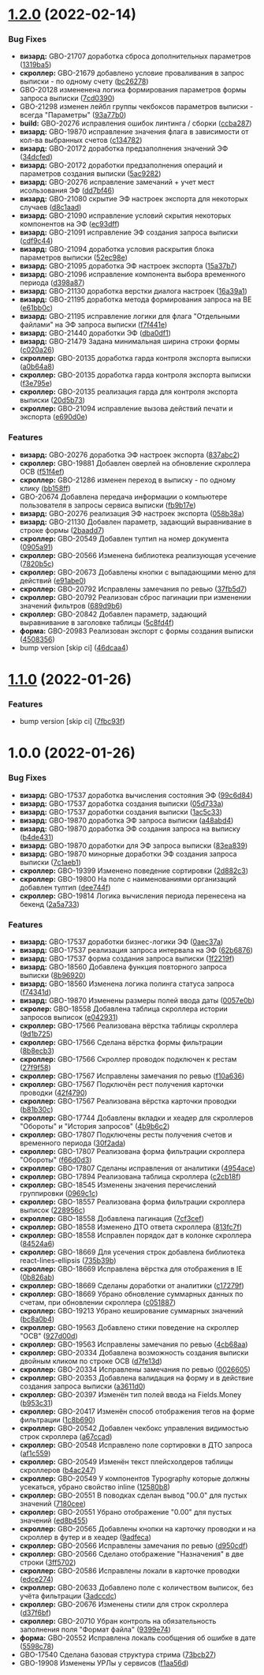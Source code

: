 # [1.2.0](https://bitbucket.gboteam.ru/eco_fe/eco-statement/compare/v1.1.0...v1.2.0) (2022-02-14)


### Bug Fixes

* **визард:** GBO-21707 доработка сброса дополнительных параметров ([1319ba5](https://bitbucket.gboteam.ru/eco_fe/eco-statement/commit/1319ba57387748ea9323094a0d87a02fa404f787))
* **скроллер:** GBO-21679 добавлено условие проваливания в запрос выписки - по одному счету ([bc26278](https://bitbucket.gboteam.ru/eco_fe/eco-statement/commit/bc26278719f8894b757d82ca1c2b8d6f3bed3c71))
* GBO-20128 измененена логика формирования параметров формы запроса выписки ([7cd0390](https://bitbucket.gboteam.ru/eco_fe/eco-statement/commit/7cd0390446e49e178503843f46814e1be182d428))
* GBO-21298 изменен лейбл группы чекбоксов параметров выписки - всегда "Параметры" ([93a77b0](https://bitbucket.gboteam.ru/eco_fe/eco-statement/commit/93a77b0e406d910dffe01a1e0a90b8361f886a2d))
* **build:** GBO-20276 исправления ошибок линтинга / сборки ([ccba287](https://bitbucket.gboteam.ru/eco_fe/eco-statement/commit/ccba287684a8e5870d9e7d7ab58ca69fa852362c))
* **визард:** GBO-19870 исправление значения флага в зависимости от кол-ва выбранных счетов ([c134782](https://bitbucket.gboteam.ru/eco_fe/eco-statement/commit/c134782e24b6978d8cd2bcac043d5427f9233c25))
* **визард:** GBO-20172 доработка предзаполнения значений ЭФ ([34dcfed](https://bitbucket.gboteam.ru/eco_fe/eco-statement/commit/34dcfed43f4169710f27ee92529da41dbc432cac))
* **визард:** GBO-20172 доработки предзаполнения операций и параметров создания выписки ([5ac9282](https://bitbucket.gboteam.ru/eco_fe/eco-statement/commit/5ac9282078a355f02d7b48413b7d20cccce46d49))
* **визард:** GBO-20276 исправление замечаний + учет мест исользования ЭФ ([dd7bf46](https://bitbucket.gboteam.ru/eco_fe/eco-statement/commit/dd7bf46bf44d1f2e99e8387a597cd1dd875879be))
* **визард:** GBO-21080 скрытие ЭФ настроек экспорта для некоторых случаев ([d8c1aad](https://bitbucket.gboteam.ru/eco_fe/eco-statement/commit/d8c1aad1ac9953e3d34a2b385ebc5fc0293ca367))
* **визард:** GBO-21090 исправление условий скрытия некоторых компонентов на ЭФ ([ec93dff](https://bitbucket.gboteam.ru/eco_fe/eco-statement/commit/ec93dff535c0cc59141ec4464666722f9c2308fa))
* **визард:** GBO-21091 исправление ЭФ создания запроса выписки ([cdf9c44](https://bitbucket.gboteam.ru/eco_fe/eco-statement/commit/cdf9c44ae078d0030212a784ca1c413df204cc1a))
* **визард:** GBO-21094 доработка условия раскрытия блока параметров выписки ([52ec98e](https://bitbucket.gboteam.ru/eco_fe/eco-statement/commit/52ec98eb7ebbac92b3a7428d97496d80901ede88))
* **визард:** GBO-21095 доработка ЭФ настроек экспорта ([15a37b7](https://bitbucket.gboteam.ru/eco_fe/eco-statement/commit/15a37b78b55c801d33cab56158f7ea1d9259f33d))
* **визард:** GBO-21096 исправление компонента выбора временного периода ([d398a87](https://bitbucket.gboteam.ru/eco_fe/eco-statement/commit/d398a8702f2adcc52a10f5e88c1760d7d9f69886))
* **визард:** GBO-21130 доработка верстки диалога настроек ([16a39a1](https://bitbucket.gboteam.ru/eco_fe/eco-statement/commit/16a39a1f9d015f335f70238bb25eab34e7e261fa))
* **визард:** GBO-21195 доработка метода формирования запроса на BE ([e61bb0c](https://bitbucket.gboteam.ru/eco_fe/eco-statement/commit/e61bb0c909065336f3c0b0259b791bc8a9c901e7))
* **визард:** GBO-21195 исправление логики для флага "Отдельными файлами" на ЭФ запроса выписки ([f7f441e](https://bitbucket.gboteam.ru/eco_fe/eco-statement/commit/f7f441e048a730547db6ce790fa42946c72c750a))
* **визард:** GBO-21440 доработки ЭФ ([dba0df1](https://bitbucket.gboteam.ru/eco_fe/eco-statement/commit/dba0df1fa5a4c17c2446521863608fc3c9650694))
* **визард:** GBO-21479 Задана минимальная ширина строки формы ([c020a26](https://bitbucket.gboteam.ru/eco_fe/eco-statement/commit/c020a260d43783c5178b7c9c5485f2943388ecc1))
* **скроллер:** GBO-20135 доработка гарда контроля экспорта выписки ([a0b64a8](https://bitbucket.gboteam.ru/eco_fe/eco-statement/commit/a0b64a817b2776b4f79ec8bcc90b70fce78fb723))
* **скроллер:** GBO-20135 доработка гарда контроля экспорта выписки ([f3e795e](https://bitbucket.gboteam.ru/eco_fe/eco-statement/commit/f3e795ea60134cfa7598b2f2324a6d7b4681b9e5))
* **скроллер:** GBO-20135 реализация гарда для контроля экспорта выписки ([20d5b73](https://bitbucket.gboteam.ru/eco_fe/eco-statement/commit/20d5b73b1b815764b947191fc2a65ce89fab54bb))
* **скроллер:** GBO-21094 исправление вызова действий печати и экспорта ([e690d0e](https://bitbucket.gboteam.ru/eco_fe/eco-statement/commit/e690d0e8cf9c96d58304f5b6b2fd53f6e159db66))


### Features

* **визард:** GBO-20276 доработка ЭФ настроек экспорта ([837abc2](https://bitbucket.gboteam.ru/eco_fe/eco-statement/commit/837abc2435e884c4b06badb196c2cc0d69ec3038))
* **скроллер:** GBO-19881 Добавлен оверлей на обновление скроллера ОСВ ([f51f4ef](https://bitbucket.gboteam.ru/eco_fe/eco-statement/commit/f51f4efdef9e12ee162e209f5f47ba2d79d30c00))
* **скроллер:** GBO-21286 изменен переход в выписку - по одному клику ([bb158ff](https://bitbucket.gboteam.ru/eco_fe/eco-statement/commit/bb158ff3b120d96cd126cd0b9710ead5b8d91d59))
* GBO-20674 Добавлена передача информации о компьютере пользователя в запросы сервиса выписки ([fb9b17e](https://bitbucket.gboteam.ru/eco_fe/eco-statement/commit/fb9b17e5821473df72577b682b6f2ec5d5573a42))
* **визард:** GBO-20276 реализация ЭФ настроек экспорта ([058b38a](https://bitbucket.gboteam.ru/eco_fe/eco-statement/commit/058b38a3e60e1dcdd48f19b92dd264301007ffa9))
* **визард:** GBO-21130 Добавлен параметр, задающий выравнивание в строке формы ([2baadd7](https://bitbucket.gboteam.ru/eco_fe/eco-statement/commit/2baadd7e8cdece7b9811cb45608375924b35ec64))
* **скроллер:** GBO-20549 Добавлен тултип на номер документа ([0905a91](https://bitbucket.gboteam.ru/eco_fe/eco-statement/commit/0905a91faa365f67d5dffe64295b20e44615514f))
* **скроллер:** GBO-20566 Изменена библиотека реализующая усечение ([7820b5c](https://bitbucket.gboteam.ru/eco_fe/eco-statement/commit/7820b5c144bc9374fab9f1cc1b417f04a24b2267))
* **скроллер:** GBO-20673 Добавлены кнопки с выпадающими меню для действий ([e91abe0](https://bitbucket.gboteam.ru/eco_fe/eco-statement/commit/e91abe0fcfb52ea083d484e7c26313d85f5ea696))
* **скроллер:** GBO-20792 Исправлены замечания по ревью ([37fb5d7](https://bitbucket.gboteam.ru/eco_fe/eco-statement/commit/37fb5d761210f7afc3d2d8437d4e23f4c7fb6c72))
* **скроллер:** GBO-20792 Реализован сброс пагинации при изменении значений фильтров ([689d9b6](https://bitbucket.gboteam.ru/eco_fe/eco-statement/commit/689d9b68ca0475be7614c53985e5ea474b960f90))
* **скроллер:** GBO-20842 Добавлен параметр, задающий выравнивание в заголовке таблицы ([5c8fd4f](https://bitbucket.gboteam.ru/eco_fe/eco-statement/commit/5c8fd4f42c2be0fd4966779cd9626624b8d88f22))
* **форма:** GBO-20983 Реализован экспорт с формы создания выписки ([4508356](https://bitbucket.gboteam.ru/eco_fe/eco-statement/commit/45083561874ef242d9e8af909f79f8ba5c1f8bc5))
* bump version [skip ci] ([46dcaa4](https://bitbucket.gboteam.ru/eco_fe/eco-statement/commit/46dcaa4251c87e8bb9a582f34ef69474fc842db3))

# [1.1.0](https://bitbucket.gboteam.ru/eco_fe/eco-statement/compare/v1.0.0...v1.1.0) (2022-01-26)


### Features

* bump version [skip ci] ([7fbc93f](https://bitbucket.gboteam.ru/eco_fe/eco-statement/commit/7fbc93f54cf5afff64ede621a5700bb8ea8cec3c))

# 1.0.0 (2022-01-26)


### Bug Fixes

* **визард:** GBO-17537 доработка вычисления состояния ЭФ ([99c6d84](https://bitbucket.gboteam.ru/eco_fe/eco-statement/commit/99c6d84f0f77d744de1626e4ef93ad875be9a419))
* **визард:** GBO-17537 доработка создания выписки ([05d733a](https://bitbucket.gboteam.ru/eco_fe/eco-statement/commit/05d733a6e66c66d97d48a8bcc466429c693aaac1))
* **визард:** GBO-17537 доработки создания выписки ([1ac5c33](https://bitbucket.gboteam.ru/eco_fe/eco-statement/commit/1ac5c33e181aa4e5542b10caf5b616e696e59273))
* **визард:** GBO-19870 доработка ЭФ запроса выписки ([a48abd4](https://bitbucket.gboteam.ru/eco_fe/eco-statement/commit/a48abd4473149560c6eecdfc0b4ffeb7ddeb2242))
* **визард:** GBO-19870 доработка ЭФ создания запроса на выписку ([b4de431](https://bitbucket.gboteam.ru/eco_fe/eco-statement/commit/b4de431a0d23fe27e156862a7e4e782fbcc2f4f3))
* **визард:** GBO-19870 доработки для ЭФ запроса выписки ([83ea839](https://bitbucket.gboteam.ru/eco_fe/eco-statement/commit/83ea839fd26489dd4b8cf17538fff80d666f9344))
* **визард:** GBO-19870 минорные доработки ЭФ создания запроса выписки ([7c1aeb1](https://bitbucket.gboteam.ru/eco_fe/eco-statement/commit/7c1aeb19ddb53e3ec92bb000d7fbfb0f42d17651))
* **скроллер:** GBO-19399 Изменено поведение сортировки ([2d882c3](https://bitbucket.gboteam.ru/eco_fe/eco-statement/commit/2d882c3ba953c0a744938442550147c12f2875bc))
* **скроллер:** GBO-19800 На поле с наименованиями организаций добавлен тултип ([dee744f](https://bitbucket.gboteam.ru/eco_fe/eco-statement/commit/dee744ff4e934e6dcf49d8ef1deece661858c085))
* **скроллер:** GBO-19814 Логика вычисления периода перенесена на бекенд ([2a5a733](https://bitbucket.gboteam.ru/eco_fe/eco-statement/commit/2a5a73347e3fa3a11e5bd942dbe2d8aec10f5fa4))


### Features

* **визард:** GBO-17537 доработки бизнес-логики ЭФ ([0aec37a](https://bitbucket.gboteam.ru/eco_fe/eco-statement/commit/0aec37a61c077b2021849c61dc4ba41115be7fce))
* **визард:** GBO-17537 реализация запроса интервала на ЭФ ([62b6876](https://bitbucket.gboteam.ru/eco_fe/eco-statement/commit/62b687698a5c7cb228dcc75c2a11d474f0db6eba))
* **визард:** GBO-17537 форма создания запроса выписки ([1f2219f](https://bitbucket.gboteam.ru/eco_fe/eco-statement/commit/1f2219f08712b983c24ea6ff657dff7e12cb5a77))
* **визард:** GBO-18560 Добавлена функция повторного запроса выписки ([8b96920](https://bitbucket.gboteam.ru/eco_fe/eco-statement/commit/8b969201ec99f72e8fb75558992e95a8982eb886))
* **визард:** GBO-18560 Изменена логика полинга статуса запроса ([f74341d](https://bitbucket.gboteam.ru/eco_fe/eco-statement/commit/f74341d18577bfabd0faaf3265c1572eb601b49b))
* **визард:** GBO-19870 Изменены размеры полей ввода даты ([0057e0b](https://bitbucket.gboteam.ru/eco_fe/eco-statement/commit/0057e0bcace17d4cd88ddc7deca2d3c06def9f9a))
* **скролер:** GBO-18558 Добавлена таблица скроллера истории запросов выписок ([e042931](https://bitbucket.gboteam.ru/eco_fe/eco-statement/commit/e04293162f5fbee25d37f1204c39c2edde7deefe))
* **скроллер:** GBO-17566 Реализована вёрстка таблицы скроллера ([9d1b725](https://bitbucket.gboteam.ru/eco_fe/eco-statement/commit/9d1b725b4d12fc96bf80a948795b233a6ed28d32))
* **скроллер:** GBO-17566 Сделана вёрстка формы фильтрации ([8b8ecb3](https://bitbucket.gboteam.ru/eco_fe/eco-statement/commit/8b8ecb3c5f7c6aed2eae995d910de54c4be35759))
* **скроллер:** GBO-17566 Скроллер проводок подключен к рестам ([27f9f58](https://bitbucket.gboteam.ru/eco_fe/eco-statement/commit/27f9f587f70d25969efc7825b40b6bab8225f9b7))
* **скроллер:** GBO-17567 Исправлены замечания по ревью ([f10a636](https://bitbucket.gboteam.ru/eco_fe/eco-statement/commit/f10a636aa1c654951a4ede875f4315e87b3eb20e))
* **скроллер:** GBO-17567 Подключён рест получения карточки проводки ([42f4790](https://bitbucket.gboteam.ru/eco_fe/eco-statement/commit/42f4790f8ea88927730d76179bdfdf548de35a04))
* **скроллер:** GBO-17567 Реализована вёрстка карточки проводки ([b81b30c](https://bitbucket.gboteam.ru/eco_fe/eco-statement/commit/b81b30cdaf6ab9607e69eab302e6df2f66502437))
* **скроллер:** GBO-17744 Добавлены вкладки и хеадер для скроллеров "Обороты" и "История запросов" ([4b9b6c2](https://bitbucket.gboteam.ru/eco_fe/eco-statement/commit/4b9b6c21b3353315faecaaf4fcc37fcc7f488bb1))
* **скроллер:** GBO-17807 Подключены ресты получения счетов и временного периода ([30f2ada](https://bitbucket.gboteam.ru/eco_fe/eco-statement/commit/30f2adacb38f52493be28408b8a36de2e2d068b8))
* **скроллер:** GBO-17807 Реализована форма фильтрации скроллера "Обороты" ([f66d0d3](https://bitbucket.gboteam.ru/eco_fe/eco-statement/commit/f66d0d3cad498a8226edfc97af074f9fdca56455))
* **скроллер:** GBO-17807 Сделаны исправления от аналитики ([4954ace](https://bitbucket.gboteam.ru/eco_fe/eco-statement/commit/4954ace3d7546c98055f9f21b7b0d9925b12cbb3))
* **скроллер:** GBO-17894 Реализована таблица скроллера ([c2cb18f](https://bitbucket.gboteam.ru/eco_fe/eco-statement/commit/c2cb18f35d8e6f990d0feaf3f11e3d2364e5bc5c))
* **скроллер:** GBO-18545 Изменены значения перечислений группировки ([0969c1c](https://bitbucket.gboteam.ru/eco_fe/eco-statement/commit/0969c1c09396b6731616d1ea879d75d996b090be))
* **скроллер:** GBO-18557 Реализована форма фильтрации скроллера выписок ([228956c](https://bitbucket.gboteam.ru/eco_fe/eco-statement/commit/228956c9f4c5881439674be450e45aa43a024b9e))
* **скроллер:** GBO-18558 Добавлена пагинация ([7cf3cef](https://bitbucket.gboteam.ru/eco_fe/eco-statement/commit/7cf3cefda7b180e81adfb7796836ecbc634fe12b))
* **скроллер:** GBO-18558 Изменено ДТО ответа скроллера ([813fc7f](https://bitbucket.gboteam.ru/eco_fe/eco-statement/commit/813fc7f5a0d827e7616455eb748d380f6e840ebd))
* **скроллер:** GBO-18558 Исправлен порядок дат в колонке скроллера ([84524a6](https://bitbucket.gboteam.ru/eco_fe/eco-statement/commit/84524a674663d9bacff78a28dcfeeed41336a4f0))
* **скроллер:** GBO-18669 Для усечения строк добавлена библиотека react-lines-ellipsis ([735b39b](https://bitbucket.gboteam.ru/eco_fe/eco-statement/commit/735b39b429ac641630fd60210baeae0654e4021a))
* **скроллер:** GBO-18669 Исправлена вёрстка для отображения в IE ([0b826ab](https://bitbucket.gboteam.ru/eco_fe/eco-statement/commit/0b826ab689d33f96410765f23fcaa4c27616b86f))
* **скроллер:** GBO-18669 Сделаны доработки от аналитики ([c17279f](https://bitbucket.gboteam.ru/eco_fe/eco-statement/commit/c17279f10c3f557b9bc521067b390d7f3905e8a5))
* **скроллер:** GBO-18669 Убрано обновление суммарных данных по счетам, при обновлении скроллера ([c051887](https://bitbucket.gboteam.ru/eco_fe/eco-statement/commit/c05188767ce088072f235edef558949823476332))
* **скроллер:** GBO-19213 Убрано кеширование суммарных значений ([bc8a0b4](https://bitbucket.gboteam.ru/eco_fe/eco-statement/commit/bc8a0b4b675ce79c89cfbe759508cbffc176ef45))
* **скроллер:** GBO-19563 Добавлено стики поведение на скроллер "ОСВ" ([927d00d](https://bitbucket.gboteam.ru/eco_fe/eco-statement/commit/927d00da1fe8143412c985f356bdd9a2bbe2ef1e))
* **скроллер:** GBO-19563 Исправлены замечания по ревью ([4cb68aa](https://bitbucket.gboteam.ru/eco_fe/eco-statement/commit/4cb68aab1f4be9f82c1cb8894e5aca943953b693))
* **скроллер:** GBO-20334 Добавлена возможность создания выписки двойным кликом по строке ОСВ ([d7fe13d](https://bitbucket.gboteam.ru/eco_fe/eco-statement/commit/d7fe13d7c8d9a5ac9d9520c6613155008cd60fc0))
* **скроллер:** GBO-20334 Исправлены замечания по ревью ([0026605](https://bitbucket.gboteam.ru/eco_fe/eco-statement/commit/00266052b58d056b0fb286100f2f093615bef1d6))
* **скроллер:** GBO-20353 Добавлена валидация на форму и в действие создания запроса выписки ([a3611d0](https://bitbucket.gboteam.ru/eco_fe/eco-statement/commit/a3611d0f70b848b6867a4ce4f74f2ba7d6eae8ef))
* **скроллер:** GBO-20397 Изменён тип полей ввода на Fields.Money ([b953c31](https://bitbucket.gboteam.ru/eco_fe/eco-statement/commit/b953c315216415fea0b51e56336f376174b4bc6b))
* **скроллер:** GBO-20417 Изменён способ отображения тегов на форме фильтрации ([1c8b690](https://bitbucket.gboteam.ru/eco_fe/eco-statement/commit/1c8b690056ccbff6dee0913db5cf74b815aedf9d))
* **скроллер:** GBO-20542 Добавлен чекбокс управления видимостью строк скроллера ([a67ccad](https://bitbucket.gboteam.ru/eco_fe/eco-statement/commit/a67ccad31dd969e052ceaeea8d004db5576fe0f4))
* **скроллер:** GBO-20548 Исправлено поле сортировки в ДТО запроса ([af1c559](https://bitbucket.gboteam.ru/eco_fe/eco-statement/commit/af1c5595846bb1372a288aa6ddcd1db1065e4fd0))
* **скроллер:** GBO-20549 Изменён текст плейсхолдеров таблицы скроллеров ([b4ac247](https://bitbucket.gboteam.ru/eco_fe/eco-statement/commit/b4ac247a002ae090ff8053e42837053f3ae28c44))
* **скроллер:** GBO-20549 У компонентов Typography которые должны усекаться, убрано свойство inline ([12580b8](https://bitbucket.gboteam.ru/eco_fe/eco-statement/commit/12580b814d63cc4611dd424f054c1e3adfcb11e1))
* **скроллер:** GBO-20551 В поводках сделан вывод "00.0" для пустых значений ([7180cee](https://bitbucket.gboteam.ru/eco_fe/eco-statement/commit/7180cee454240531c4e17f053ab4ec5e9cfabb04))
* **скроллер:** GBO-20551 Убрано отображение "0.00" для пустых значений ([ed8b455](https://bitbucket.gboteam.ru/eco_fe/eco-statement/commit/ed8b455777684e37ba5f4dabc4fe0913f45f84f7))
* **скроллер:** GBO-20565 Добавлены кнопки на карточку проводки и на скроллер в футер и в хеадер ([9adfeca](https://bitbucket.gboteam.ru/eco_fe/eco-statement/commit/9adfeca6ec2f350af33b7a6c9f556c8e537ef42a))
* **скроллер:** GBO-20566 Исправлены замечания по ревью ([d950cdf](https://bitbucket.gboteam.ru/eco_fe/eco-statement/commit/d950cdf8f3fca232fad6a13471cb57179ea8d9d6))
* **скроллер:** GBO-20566 Сделано отображение "Назначения" в две строки ([3ff5702](https://bitbucket.gboteam.ru/eco_fe/eco-statement/commit/3ff570246edd880459f672d1d9e8f3b961faa28a))
* **скроллер:** GBO-20586 Исправлены локали в карточке проводки ([edce274](https://bitbucket.gboteam.ru/eco_fe/eco-statement/commit/edce2749570c49d5b8162e48a936be9d8b0277c5))
* **скроллер:** GBO-20633 Добавлено поле с количеством выписок, без учёта фильтрации ([3adccdc](https://bitbucket.gboteam.ru/eco_fe/eco-statement/commit/3adccdce5863aa228184226f10e256b1816f8481))
* **скроллер:** GBO-20676 Изменены стили для строк скроллера ([d37f6bf](https://bitbucket.gboteam.ru/eco_fe/eco-statement/commit/d37f6bfef63f7982f53fd468fff7f3fb16c2c6fb))
* **скроллер:** GBO-20710 Убран контроль на обязательность заполнения поля "Формат файла" ([9399e74](https://bitbucket.gboteam.ru/eco_fe/eco-statement/commit/9399e74c4165c53ab34459ca78811e4b8bb501b5))
* **форма:** GBO-20552 Исправлена локаль сообщения об ошибке в дате ([5598c78](https://bitbucket.gboteam.ru/eco_fe/eco-statement/commit/5598c78302c197933a5eea212c704cc9a800d011))
* GBO-17540 Сделана базовая структура стрима ([73bcb27](https://bitbucket.gboteam.ru/eco_fe/eco-statement/commit/73bcb27d69627b715b5079d62628737439501b37))
* GBO-19908 Изменены УРЛы у сервисов ([f1aa56d](https://bitbucket.gboteam.ru/eco_fe/eco-statement/commit/f1aa56d59dccfdbbc453e02eed6013719d77b83c))
